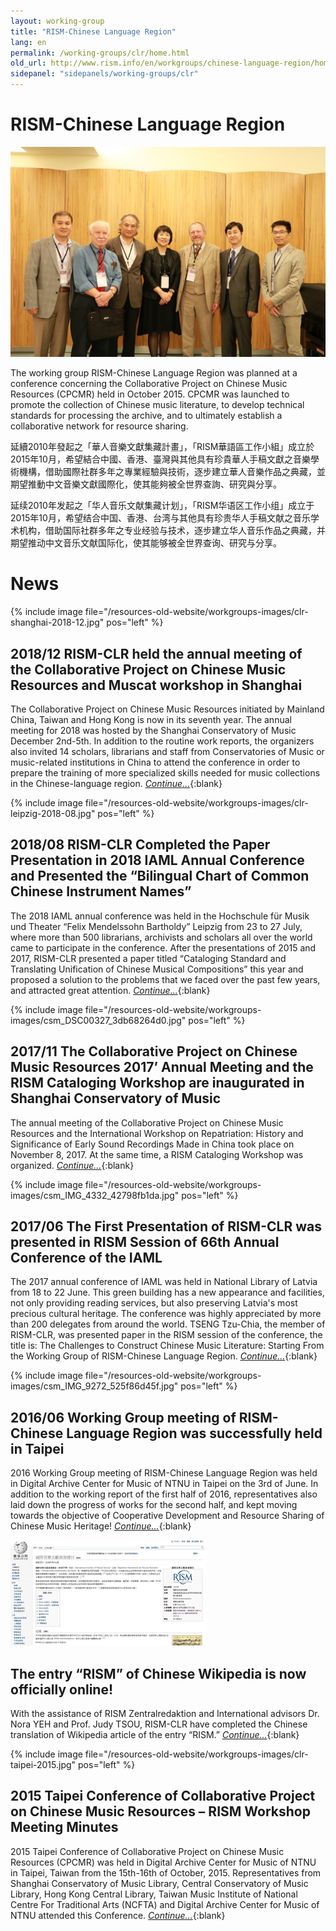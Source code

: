 ```yaml
---
layout: working-group
title: "RISM-Chinese Language Region"
lang: en
permalink: /working-groups/clr/home.html
old_url: http://www.rism.info/en/workgroups/chinese-language-region/home.html
sidepanel: "sidepanels/working-groups/clr"
---
```


# RISM-Chinese Language Region

 ![](/resources-old-website/workgroups-images/csm_image1198_2397dcfa97.jpg "image1198")



The working group RISM-Chinese Language Region was planned at a conference concerning the Collaborative Project on Chinese Music Resources (CPCMR) held in October 2015. CPCMR was launched to promote the collection of Chinese music literature, to develop technical standards for processing the archive, and to ultimately establish a collaborative network for resource sharing.

延續2010年發起之「華人音樂文獻集藏計畫」，「RISM華語區工作小組」成立於2015年10月，希望結合中國、香港、臺灣與其他具有珍貴華人手稿文獻之音樂學術機構，借助國際社群多年之專業經驗與技術，逐步建立華人音樂作品之典藏，並期望推動中文音樂文獻國際化，使其能夠被全世界查詢、研究與分享。

延续2010年发起之「华人音乐文献集藏计划」，「RISM华语区工作小组」成立于2015年10月，希望结合中国、香港、台湾与其他具有珍贵华人手稿文献之音乐学术机构，借助国际社群多年之专业经验与技术，逐步建立华人音乐作品之典藏，并期望推动中文音乐文献国际化，使其能够被全世界查询、研究与分享。

# News

{% include image file="/resources-old-website/workgroups-images/clr-shanghai-2018-12.jpg" pos="left" %}

## 2018/12 RISM-CLR held the annual meeting of the Collaborative Project on Chinese Music Resources and Muscat workshop in Shanghai

The Collaborative Project on Chinese Music Resources initiated by Mainland China, Taiwan and Hong Kong is now in its seventh year. The annual meeting for 2018 was hosted by the Shanghai Conservatory of Music December 2nd-5th. In addition to the routine work reports, the organizers also invited 14 scholars, librarians and staff from Conservatories of Music or music-related institutions in China to attend the conference in order to prepare the training of more specialized skills needed for music collections in the Chinese-language region. [_Continue..._](/working-groups/clr/shanghai2018.html){:blank}






{% include image file="/resources-old-website/workgroups-images/clr-leipzig-2018-08.jpg" pos="left" %}

## 2018/08 RISM-CLR Completed the Paper Presentation in 2018 IAML Annual Conference and Presented the “Bilingual Chart of Common Chinese Instrument Names”

The 2018 IAML annual conference was held in the Hochschule für Musik und Theater “Felix Mendelssohn Bartholdy” Leipzig from 23 to 27 July, where more than 500 librarians, archivists and scholars all over the world came to participate in the conference. After the presentations of 2015 and 2017, RISM-CLR presented a paper titled “Cataloging Standard and Translating Unification of Chinese Musical Compositions” this year and proposed a solution to the problems that we faced over the past few years, and attracted great attention. [_Continue..._](/working-groups/clr/leipzig2018.html){:blank}




{% include image file="/resources-old-website/workgroups-images/csm_DSC00327_3db68264d0.jpg" pos="left" %}

## 2017/11 The Collaborative Project on Chinese Music Resources 2017’ Annual Meeting and the RISM Cataloging Workshop are inaugurated in Shanghai Conservatory of Music

The annual meeting of the Collaborative Project on Chinese Music Resources and the International Workshop on Repatriation: History and Significance of Early Sound Recordings Made in China took place on November 8, 2017. At the same time, a RISM Cataloging Workshop was organized. [_Continue..._](/working-groups/clr/shanghai2017.html){:blank}


{% include image file="/resources-old-website/workgroups-images/csm_IMG_4332_42798fb1da.jpg" pos="left" %}

## 2017/06 The First Presentation of RISM-CLR was presented in RISM Session of 66th Annual Conference of the IAML

The 2017 annual conference of IAML was held in National Library of Latvia from 18 to 22 June. This green building has a new appearance and facilities, not only providing reading services, but also preserving Latvia's most precious cultural heritage. The conference was highly appreciated by more than 200 delegates from around the world. TSENG Tzu-Chia, the member of RISM-CLR, was presented paper in the RISM session of the conference, the title is: The Challenges to Construct Chinese Music Literature: Starting From the Working Group of RISM-Chinese Language Region.  [_Continue..._](/events/2017/11/20/201711-the-collaborative-project-on-chinese-music.html){:blank}


{% include image file="/resources-old-website/workgroups-images/csm_IMG_9272_525f86d45f.jpg" pos="left" %}

## 2016/06 Working Group meeting of RISM-Chinese Language Region was successfully held in Taipei

2016 Working Group meeting of RISM-Chinese Language Region was held in Digital Archive Center for Music of NTNU in Taipei on the 3rd of June. In addition to the working report of the first half of 2016, representatives also laid down the progress of works for the second half, and kept moving towards the objective of Cooperative Development and Resource Sharing of Chinese Music Heritage! [_Continue..._](/working-groups/clr/taipei2016.html){:blank}




![](/resources-old-website/workgroups-images/csm_03b86f6f-c52f-4887-95e9-9655330594d4_82a87487bb.jpg "Wiki-Chinese RISM")

## The entry “RISM” of Chinese Wikipedia is now officially online!

With the assistance of RISM Zentralredaktion and International advisors Dr. Nora YEH and Prof. Judy TSOU, RISM-CLR have completed the Chinese translation of Wikipedia article of the entry “RISM.”  [_Continue..._](/working-groups/clr/wikipedia.html){:blank}







{% include image file="/resources-old-website/workgroups-images/clr-taipei-2015.jpg" pos="left" %}

## 2015 Taipei Conference of Collaborative Project on Chinese Music Resources – RISM Workshop Meeting Minutes

2015 Taipei Conference of Collaborative Project on Chinese Music Resources (CPCMR) was held in Digital Archive Center for Music of NTNU in Taipei, Taiwan from the 15th-16th of October, 2015.  Representatives from Shanghai Conservatory of Music Library, Central Conservatory of Music Library, Hong Kong Central Library, Taiwan Music Institute of National Centre For Traditional Arts (NCFTA) and Digital Archive Center for Music of NTNU attended this Conference. [_Continue..._](/working-groups/clr/taipei2015.html){:blank}

